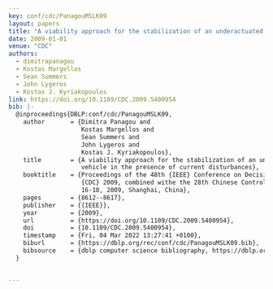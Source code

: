 ```yaml
---
key: conf/cdc/PanagouMSLK09
layout: papers
title: "A viability approach for the stabilization of an underactuated underwater vehicle in the presence of current disturbances."
date: 2009-01-01
venue: "CDC"
authors:
  - dimitrapanagou
  - Kostas Margellos
  - Sean Summers
  - John Lygeros
  - Kostas J. Kyriakopoulos
link: https://doi.org/10.1109/CDC.2009.5400954
bib: |-
  @inproceedings{DBLP:conf/cdc/PanagouMSLK09,
    author       = {Dimitra Panagou and
                    Kostas Margellos and
                    Sean Summers and
                    John Lygeros and
                    Kostas J. Kyriakopoulos},
    title        = {A viability approach for the stabilization of an underactuated underwater
                    vehicle in the presence of current disturbances},
    booktitle    = {Proceedings of the 48th {IEEE} Conference on Decision and Control,
                    {CDC} 2009, combined withe the 28th Chinese Control Conference, December
                    16-18, 2009, Shanghai, China},
    pages        = {8612--8617},
    publisher    = {{IEEE}},
    year         = {2009},
    url          = {https://doi.org/10.1109/CDC.2009.5400954},
    doi          = {10.1109/CDC.2009.5400954},
    timestamp    = {Fri, 04 Mar 2022 13:27:41 +0100},
    biburl       = {https://dblp.org/rec/conf/cdc/PanagouMSLK09.bib},
    bibsource    = {dblp computer science bibliography, https://dblp.org}
  }


---
```

